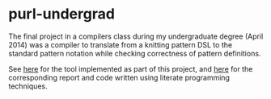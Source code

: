 # purl-undergrad
The final project in a compilers class during my undergraduate degree (April 2014) was a compiler to translate from a knitting pattern DSL to the standard pattern notation while checking correctness of pattern definitions.

See [here](http://chelsea.lol/purl-undergrad/) for the tool implemented as part of this project, and [here](http://chelsea.lol/Resources/Purl.pdf) for the corresponding report and code written using literate programming techniques.
